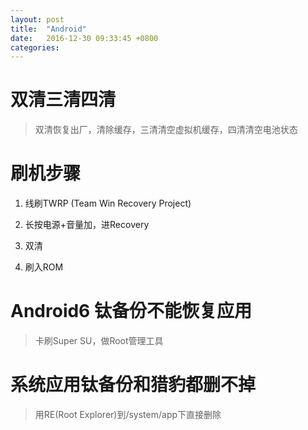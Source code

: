 ```yaml
---
layout: post
title:  "Android"
date:   2016-12-30 09:33:45 +0800
categories:
---
```


# 双清三清四清

> 双清恢复出厂，清除缓存，三清清空虚拟机缓存，四清清空电池状态

# 刷机步骤

1. 线刷TWRP (Team Win Recovery Project)

2. 长按电源+音量加，进Recovery

3. 双清

4. 刷入ROM

# Android6 钛备份不能恢复应用

> 卡刷Super SU，做Root管理工具

# 系统应用钛备份和猎豹都删不掉

> 用RE(Root Explorer)到/system/app下直接删除
